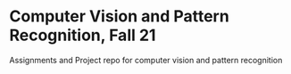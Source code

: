 # Computer Vision and Pattern Recognition, Fall 21
Assignments and Project repo for computer vision and pattern recognition
